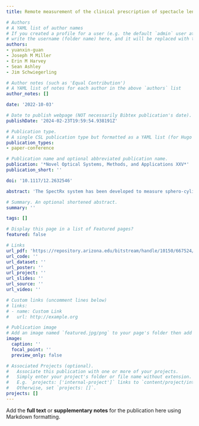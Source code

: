 ```yaml
---
title: Remote measurement of the clinical prescription of spectacle lenses

# Authors
# A YAML list of author names
# If you created a profile for a user (e.g. the default `admin` user at `content/authors/admin/`), 
# write the username (folder name) here, and it will be replaced with their full name and linked to their profile.
authors:
- yuanxin-guan
- Joseph M Miller
- Erin M Harvey
- Sean Ashley
- Jim Schwiegerling

# Author notes (such as 'Equal Contribution')
# A YAML list of notes for each author in the above `authors` list
author_notes: []

date: '2022-10-03'

# Date to publish webpage (NOT necessarily Bibtex publication's date).
publishDate: '2024-02-23T19:59:54.938191Z'

# Publication type.
# A single CSL publication type but formatted as a YAML list (for Hugo requirements).
publication_types:
- paper-conference

# Publication name and optional abbreviated publication name.
publication: '*Novel Optical Systems, Methods, and Applications XXV*'
publication_short: ''

doi: '10.1117/12.2632546'

abstract: 'The SpectRx system has been developed to measure sphero-cylindrical spectacle lens power as an alternative to clinical lensmeters. This work was inspired by the ongoing global pandemic, which limited physical access to eye care facilities for regular eye exams. The SpectRx system aims to bypass this limitation by providing at-home prescription measurements. The power and orientation of the spectacle lenses are obtained by the use of readily available objects such as a cell phone camera, a displayed or printed target, and a fixed-dimension magnetic stripe card. The magnification of the lenses can be calculated by examining the image captured through the lens of the target at a fixed distance. The magnification may be spatially varying due to the cylinder component of the lens. Processing the pictures captured with a cell phone camera is done automatically with standard image processing algorithms. The processed images, in turn, are used to calculate a clinical prescription, i.e., Sph/Cyl×Axis. The SpectRx may expand access to quality eye care in not only the current pandemic situation but also in locations where eye care may not be easily accessible, such as some rural or remote areas. The image processing and clinical prescription calculation are discussed here.'

# Summary. An optional shortened abstract.
summary: ''

tags: []

# Display this page in a list of Featured pages?
featured: false

# Links
url_pdf: 'https://repository.arizona.edu/bitstream/handle/10150/667524/1221606.pdf'
url_code: ''
url_dataset: ''
url_poster: ''
url_project: ''
url_slides: ''
url_source: ''
url_video: ''

# Custom links (uncomment lines below)
# links:
# - name: Custom Link
#   url: http://example.org

# Publication image
# Add an image named `featured.jpg/png` to your page's folder then add a caption below.
image:
  caption: ''
  focal_point: ''
  preview_only: false

# Associated Projects (optional).
#   Associate this publication with one or more of your projects.
#   Simply enter your project's folder or file name without extension.
#   E.g. `projects: ['internal-project']` links to `content/project/internal-project/index.md`.
#   Otherwise, set `projects: []`.
projects: []
---
```


Add the **full text** or **supplementary notes** for the publication here using Markdown formatting.

